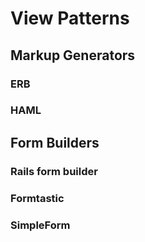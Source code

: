 # View Patterns

## Markup Generators

### ERB

### HAML


## Form Builders

### Rails form builder

### Formtastic

### SimpleForm
